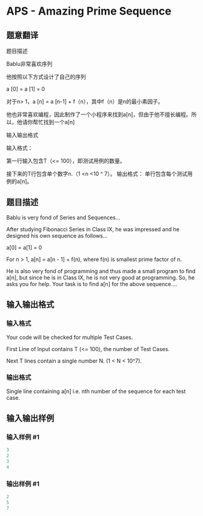# APS - Amazing Prime Sequence

## 题意翻译

题目描述

Bablu非常喜欢序列

他按照以下方式设计了自己的序列

a [0] = a [1] = 0

对于n> 1，a [n] = a [n-1] + f（n），其中f（n）是n的最小素因子。

他也非常喜欢编程，因此制作了一个小程序来找到a[n]，但由于他不擅长编程。所以，他请你帮忙找到一个a[n]

输入输出格式

输入格式：

第一行输入包含T（<= 100），即测试用例的数量。

接下来的T行包含单个数字n.（1 <n <10 ^ 7）。 输出格式： 单行包含每个测试用例的a[n]。

## 题目描述

Bablu is very fond of Series and Sequences...

After studying Fibonacci Series in Class IX, he was impressed and he designed his own sequence as follows...

a\[0\] = a\[1\] = 0

For n > 1, a\[n\] = a\[n - 1\] + f(n), where f(n) is smallest prime factor of n.

He is also very fond of programming and thus made a small program to find a\[n\], but since he is in Class IX, he is not very good at programming. So, he asks you for help. Your task is to find a\[n\] for the above sequence....

## 输入输出格式

### 输入格式

Your code will be checked for multiple Test Cases.

First Line of Input contains T (<= 100), the number of Test Cases.

Next T lines contain a single number N. (1 < N < 10^7).

### 输出格式

Single line containing a\[n\] i.e. nth number of the sequence for each test case.

## 输入输出样例

### 输入样例 #1

```cpp
3
2
3
4
```


### 输出样例 #1

```cpp
2
5
7
```


